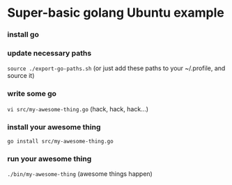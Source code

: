 # Super-basic golang Ubuntu example

### install go

### update necessary paths
`source ./export-go-paths.sh` (or just add these paths to your ~/.profile, and source it)

### write some go
`vi src/my-awesome-thing.go`
(hack, hack, hack...)

### install your awesome thing
`go install src/my-awesome-thing.go`

### run your awesome thing
`./bin/my-awesome-thing`
(awesome things happen)


